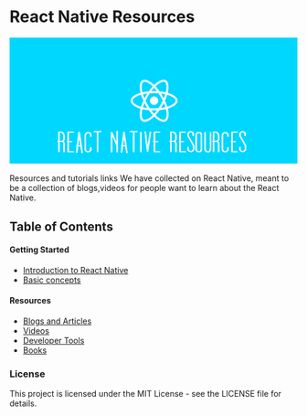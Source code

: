 # React Native Resources

![alt text](https://raw.githubusercontent.com/prabakarviji/react-native-resources/master/logo.png)   


Resources and tutorials links We have collected on React Native, meant to be a collection of blogs,videos for people want to learn about the React Native. 

## Table of Contents

#### Getting Started
- [Introduction to React Native](https://facebook.github.io/react-native/)
- [Basic concepts](https://facebook.github.io/react-native/docs/tutorial.html)


#### Resources
- [Blogs and Articles](./blog_links.md)
- [Videos](./video_links.md)    
- [Developer Tools](./tools_links.md)
- [Books](./books.md)   


### License

This project is licensed under the MIT License - see the LICENSE file for details.    







